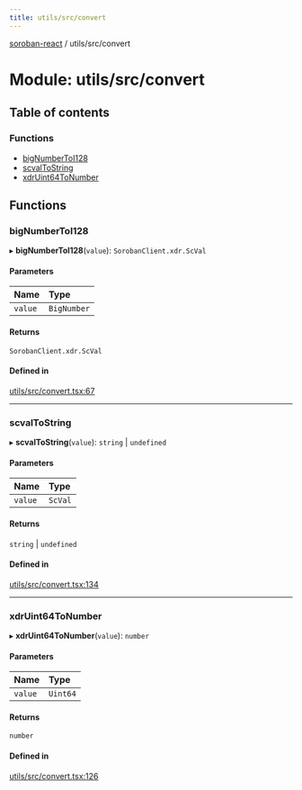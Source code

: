 ```yaml
---
title: utils/src/convert
---
```

[soroban-react](../README.md) / utils/src/convert

# Module: utils/src/convert

## Table of contents

### Functions

- [bigNumberToI128](utils_src_convert.md#bignumbertoi128)
- [scvalToString](utils_src_convert.md#scvaltostring)
- [xdrUint64ToNumber](utils_src_convert.md#xdruint64tonumber)

## Functions

### bigNumberToI128

▸ **bigNumberToI128**(`value`): `SorobanClient.xdr.ScVal`

#### Parameters

| Name | Type |
| :------ | :------ |
| `value` | `BigNumber` |

#### Returns

`SorobanClient.xdr.ScVal`

#### Defined in

[utils/src/convert.tsx:67](https://github.com/esteblock/soroban-react/blob/041a6c6/packages/utils/src/convert.tsx#L67)

___

### scvalToString

▸ **scvalToString**(`value`): `string` \| `undefined`

#### Parameters

| Name | Type |
| :------ | :------ |
| `value` | `ScVal` |

#### Returns

`string` \| `undefined`

#### Defined in

[utils/src/convert.tsx:134](https://github.com/esteblock/soroban-react/blob/041a6c6/packages/utils/src/convert.tsx#L134)

___

### xdrUint64ToNumber

▸ **xdrUint64ToNumber**(`value`): `number`

#### Parameters

| Name | Type |
| :------ | :------ |
| `value` | `Uint64` |

#### Returns

`number`

#### Defined in

[utils/src/convert.tsx:126](https://github.com/esteblock/soroban-react/blob/041a6c6/packages/utils/src/convert.tsx#L126)
